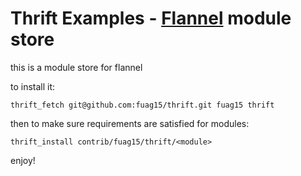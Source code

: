 # Thrift Examples - [Flannel][flannel-repo] module store

this is a module store for flannel

to install it:

    thrift_fetch git@github.com:fuag15/thrift.git fuag15 thrift

then to make sure requirements are satisfied for modules:

    thrift_install contrib/fuag15/thrift/<module>

enjoy!

[flannel-repo]: http://github.com/fuag15/flannel/blob/master/README.md "Flannel Readme"
